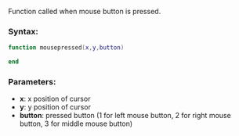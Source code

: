 Function called when mouse button is pressed.

### Syntax:
```lua
function mousepressed(x,y,button)

end
```

### Parameters:

* **x**: x position of cursor
* **y**: y position of cursor
* **button**: pressed button (1 for left mouse button, 2 for right mouse button, 3 for middle mouse button)